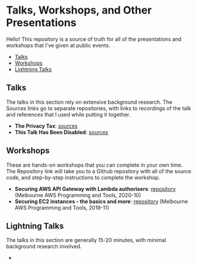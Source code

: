 # Talks, Workshops, and Other Presentations

Hello! This repository is a source of truth for all of the presentations and workshops that I've given at public events.

- [Talks](#talks)
- [Workshops](#workshops)
- [Lightning Talks](#lightning-talks)

## Talks

The talks in this section rely on extensive background research.  The Sources links go to separate repositories, with links to recordings of the talk and references that I used while putting it together.

- **The Privacy Tax**: [sources](https://github.com/lisushka/privacy-tax)
- **This Talk Has Been Disabled**: [sources](https://github.com/lisushka/tthbd)

## Workshops

These are hands-on workshops that you can complete in your own time.  The Repository link will take you to a Github repository with all of the source code, and step-by-step instructions to complete the workshop.

- **Securing AWS API Gateway with Lambda authorisers**: [repository](https://github.com/lisushka/secure-api-gateway) (Melbourne AWS Programming and Tools, 2020-10)
- **Securing EC2 instances - the basics and more**: [repository](https://github.com/lisushka/secure-ec2) (Melbourne AWS Programming and Tools, 2019-11)

## Lightning Talks

The talks in this section are generally 15-20 minutes, with minimal background research involved.

- 
